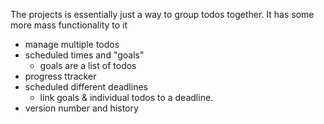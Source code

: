 The projects is essentially just a way to group todos together.
 It has some more mass functionality to it
 - manage multiple todos
 - scheduled times and "goals"
    - goals are a list of todos
- progress ttracker
- scheduled different deadlines
    - link goals & individual todos to a deadline.
- version number and history